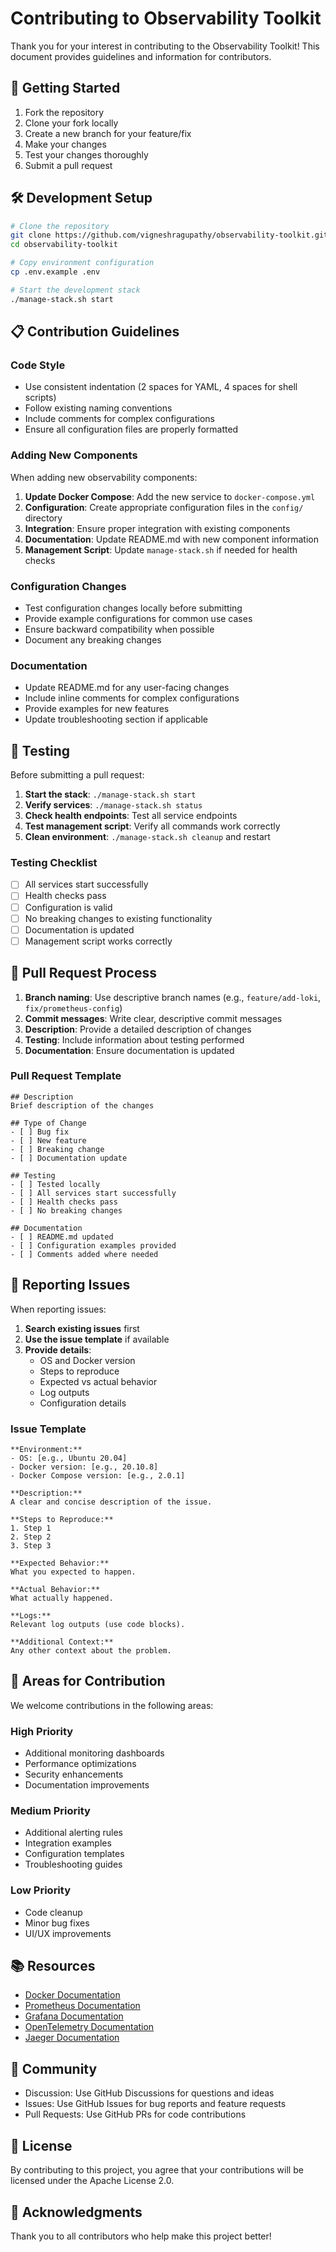 # Contributing to Observability Toolkit

Thank you for your interest in contributing to the Observability Toolkit! This document provides guidelines and information for contributors.

## 🚀 Getting Started

1. Fork the repository
2. Clone your fork locally
3. Create a new branch for your feature/fix
4. Make your changes
5. Test your changes thoroughly
6. Submit a pull request

## 🛠 Development Setup

```bash
# Clone the repository
git clone https://github.com/vigneshragupathy/observability-toolkit.git
cd observability-toolkit

# Copy environment configuration
cp .env.example .env

# Start the development stack
./manage-stack.sh start
```

## 📋 Contribution Guidelines

### Code Style

- Use consistent indentation (2 spaces for YAML, 4 spaces for shell scripts)
- Follow existing naming conventions
- Include comments for complex configurations
- Ensure all configuration files are properly formatted

### Adding New Components

When adding new observability components:

1. **Update Docker Compose**: Add the new service to `docker-compose.yml`
2. **Configuration**: Create appropriate configuration files in the `config/` directory
3. **Integration**: Ensure proper integration with existing components
4. **Documentation**: Update README.md with new component information
5. **Management Script**: Update `manage-stack.sh` if needed for health checks

### Configuration Changes

- Test configuration changes locally before submitting
- Provide example configurations for common use cases
- Ensure backward compatibility when possible
- Document any breaking changes

### Documentation

- Update README.md for any user-facing changes
- Include inline comments for complex configurations
- Provide examples for new features
- Update troubleshooting section if applicable

## 🧪 Testing

Before submitting a pull request:

1. **Start the stack**: `./manage-stack.sh start`
2. **Verify services**: `./manage-stack.sh status`
3. **Check health endpoints**: Test all service endpoints
4. **Test management script**: Verify all commands work correctly
5. **Clean environment**: `./manage-stack.sh cleanup` and restart

### Testing Checklist

- [ ] All services start successfully
- [ ] Health checks pass
- [ ] Configuration is valid
- [ ] No breaking changes to existing functionality
- [ ] Documentation is updated
- [ ] Management script works correctly

## 📝 Pull Request Process

1. **Branch naming**: Use descriptive branch names (e.g., `feature/add-loki`, `fix/prometheus-config`)
2. **Commit messages**: Write clear, descriptive commit messages
3. **Description**: Provide a detailed description of changes
4. **Testing**: Include information about testing performed
5. **Documentation**: Ensure documentation is updated

### Pull Request Template

```
## Description
Brief description of the changes

## Type of Change
- [ ] Bug fix
- [ ] New feature
- [ ] Breaking change
- [ ] Documentation update

## Testing
- [ ] Tested locally
- [ ] All services start successfully
- [ ] Health checks pass
- [ ] No breaking changes

## Documentation
- [ ] README.md updated
- [ ] Configuration examples provided
- [ ] Comments added where needed
```

## 🐛 Reporting Issues

When reporting issues:

1. **Search existing issues** first
2. **Use the issue template** if available
3. **Provide details**:
   - OS and Docker version
   - Steps to reproduce
   - Expected vs actual behavior
   - Log outputs
   - Configuration details

### Issue Template

```
**Environment:**
- OS: [e.g., Ubuntu 20.04]
- Docker version: [e.g., 20.10.8]
- Docker Compose version: [e.g., 2.0.1]

**Description:**
A clear and concise description of the issue.

**Steps to Reproduce:**
1. Step 1
2. Step 2
3. Step 3

**Expected Behavior:**
What you expected to happen.

**Actual Behavior:**
What actually happened.

**Logs:**
Relevant log outputs (use code blocks).

**Additional Context:**
Any other context about the problem.
```

## 🎯 Areas for Contribution

We welcome contributions in the following areas:

### High Priority
- Additional monitoring dashboards
- Performance optimizations
- Security enhancements
- Documentation improvements

### Medium Priority
- Additional alerting rules
- Integration examples
- Configuration templates
- Troubleshooting guides

### Low Priority
- Code cleanup
- Minor bug fixes
- UI/UX improvements

## 📚 Resources

- [Docker Documentation](https://docs.docker.com/)
- [Prometheus Documentation](https://prometheus.io/docs/)
- [Grafana Documentation](https://grafana.com/docs/)
- [OpenTelemetry Documentation](https://opentelemetry.io/docs/)
- [Jaeger Documentation](https://www.jaegertracing.io/docs/)

## 🤝 Community

- Discussion: Use GitHub Discussions for questions and ideas
- Issues: Use GitHub Issues for bug reports and feature requests
- Pull Requests: Use GitHub PRs for code contributions

## 📄 License

By contributing to this project, you agree that your contributions will be licensed under the Apache License 2.0.

## 🙏 Acknowledgments

Thank you to all contributors who help make this project better!
